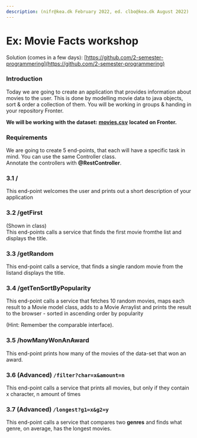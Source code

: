 ```yaml
---
description: (nifr@kea.dk February 2022, ed. clbo@kea.dk August 2022)
---
```


# Ex: Movie Facts workshop

Solution (comes in a few days): [https://github.com/2-semester-programmering](https://github.com/2-semester-programmering)

### Introduction

Today we are going to create an application that provides information about movies to the user. This is done by modelling movie data to java objects, sort & order a collection of them. You will be working in groups & handing in your repository Fronter.

**We will be working with the dataset:** [**movies.csv**](https://github.com/2-semester-programmering/movie-workshop/blob/master/resources/imdb-data.csv) **located on Fronter.**

### Requirements

We are going to create 5 end-points, that each will have a specific task in mind. You can use the same Controller class.\
Annotate the controllers with **@RestController**.

### 3.1 /

This end-point welcomes the user and prints out a short description of your application

### 3.2 /getFirst

(Shown in class)\
This end-points calls a service that finds the first movie fromthe list and displays the title.

### 3.3 /getRandom

This end-point calls a service, that finds a single random movie from the listand displays the title.

### 3.4 /getTenSortByPopularity

This end-point calls a service that fetches 10 random movies, maps each result to a Movie model class, adds to a Movie Arraylist and prints the result to the browser - sorted in ascending order by popularity&#x20;

(Hint: Remember the comparable interface).

### 3.5 /howManyWonAnAward

This end-point prints how many of the movies of the data-set that won an award.

### 3.6 (Advanced) `/filter?char=x&amount=n`

This end-point calls a service that prints all movies, but only if they contain x character, n amount of times

### 3.7 (Advanced) `/longest?g1=x&g2=y`

This end-point calls a service that compares two **genres** and finds what genre, on average, has the longest movies.
